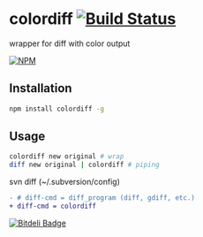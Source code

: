 # colordiff [![Build Status](https://travis-ci.org/wangzuo/colordiff.svg?branch=master)](https://travis-ci.org/wangzuo/colordiff)
wrapper for diff with color output

[![NPM](https://nodei.co/npm/colordiff.png?compact=true)](https://nodei.co/npm/colordiff/)

## Installation
``` sh
npm install colordiff -g
```

## Usage
``` sh
colordiff new original # wrap
diff new original | colordiff # piping
```
svn diff (~/.subversion/config)
``` diff
- # diff-cmd = diff_program (diff, gdiff, etc.)
+ diff-cmd = colordiff
```


[![Bitdeli Badge](https://d2weczhvl823v0.cloudfront.net/wangzuo/colordiff/trend.png)](https://bitdeli.com/free "Bitdeli Badge")

